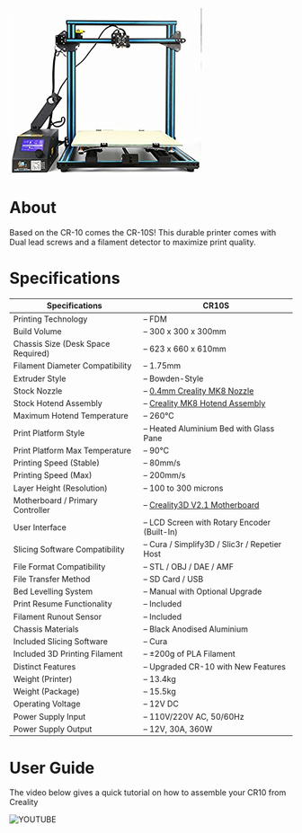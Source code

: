 ![](img/cr10s.jpg)

# About

Based on the CR-10 comes the CR-10S! This durable printer comes with Dual lead screws and a filament detector to maximize print quality.


# Specifications

|Specifications| CR10S
|-|-|
|Printing Technology| – FDM
|Build Volume| – 300 x 300 x 300mm
|Chassis Size (Desk Space Required)| – 623 x 660 x 610mm
|Filament Diameter Compatibility| – 1.75mm
|Extruder Style| – Bowden-Style
|Stock Nozzle| – [0.4mm Creality MK8 Nozzle](https://www.diyelectronics.co.za/store/mk-range/1898-4mm-mk8-nozzle-creality-original.html)
|Stock Hotend Assembly| – [Creality MK8 Hotend Assembly](https://www.diyelectronics.co.za/store/hotend-assemblies/1861-creality-cr-10-hotend-assembly.html)
|Maximum Hotend Temperature| – 260°C
|Print Platform Style| – Heated Aluminium Bed with Glass Pane
|Print Platform Max Temperature| – 90°C
|Printing Speed (Stable)| – 80mm/s
|Printing Speed (Max)| – 200mm/s
|Layer Height (Resolution)| – 100 to 300 microns
|Motherboard / Primary Controller| – [Creality3D V2.1 Motherboard](https://www.diyelectronics.co.za/store/controller-boards/1981-replacement-creality-cr-10s-motherboard-v21.html)
|User Interface| – LCD Screen with Rotary Encoder (Built-In)
|Slicing Software Compatibility| – Cura / Simplify3D / Slic3r / Repetier Host
|File Format Compatibility| – STL / OBJ / DAE / AMF
|File Transfer Method| – SD Card / USB
|Bed Levelling System| – Manual with Optional Upgrade
|Print Resume Functionality| – Included
|Filament Runout Sensor| – Included
|Chassis Materials| – Black Anodised Aluminium
|Included Slicing Software| – Cura
|Included 3D Printing Filament| – ±200g of PLA Filament
|Distinct Features| – Upgraded CR-10 with New Features
|Weight (Printer)| – 13.4kg
|Weight (Package)| – 15.5kg
|Operating Voltage| – 12V DC
|Power Supply Input| – 110V/220V AC, 50/60Hz
|Power Supply Output| – 12V, 30A, 360W | S-360-12

# User Guide

The video below gives a quick tutorial on how to assemble your CR10 from Creality

![YOUTUBE](QmSxPRWlGjQ)